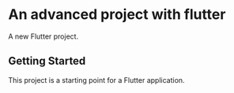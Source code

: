 # An advanced project with flutter

A new Flutter project.

## Getting Started

This project is a starting point for a Flutter application.

